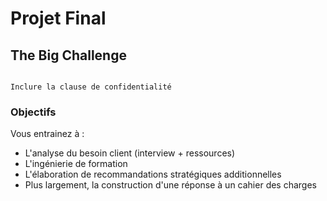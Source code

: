 # Projet Final

## The Big Challenge

```{note}

Inclure la clause de confidentialité

```

### Objectifs

Vous entrainez à :
- L'analyse du besoin client (interview + ressources)
- L'ingénierie de formation
- L'élaboration de recommandations stratégiques additionnelles
- Plus largement, la construction d'une réponse à un cahier des charges